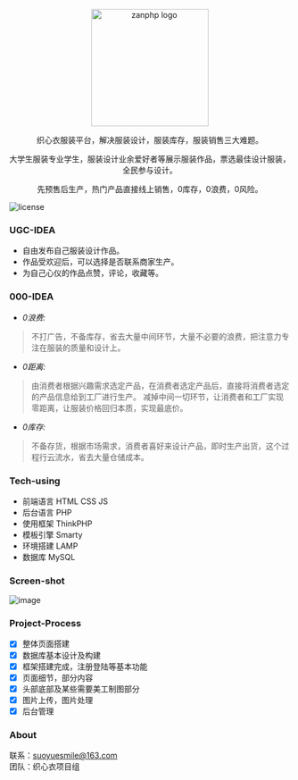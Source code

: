 <p align="center">
    <img src="https://github.com/suoyuesmile/zxyClothPat/raw/master/Show/zxylog.png" alt="zanphp logo" width="210" height="210">
</p>
<p align="center">
织心衣服装平台，解决服装设计，服装库存，服装销售三大难题。
</p>
<p align="center">
大学生服装专业学生，服装设计业余爱好者等展示服装作品，票选最佳设计服装，全民参与设计。
</p>
<p align="center">
先预售后生产，热门产品直接线上销售，0库存，0浪费，0风险。
</p>

![license](https://img.shields.io/badge/license-apache2.4-green.svg)


### UGC-IDEA

- 自由发布自己服装设计作品。
- 作品受欢迎后，可以选择是否联系商家生产。
- 为自己心仪的作品点赞，评论，收藏等。

### 000-IDEA   

- *0浪费:*   
> 不打广告，不备库存，省去大量中间环节，大量不必要的浪费，把注意力专注在服装的质量和设计上。
- *0距离:*   
> 由消费者根据兴趣需求选定产品，在消费者选定产品后，直接将消费者选定的产品信息给到工厂进行生产。
减掉中间一切环节，让消费者和工厂实现零距离，让服装价格回归本质，实现最底价。
- *0库存:*   
> 不备存货，根据市场需求，消费者喜好来设计产品，即时生产出货，这个过程行云流水，省去大量仓储成本。

### Tech-using   

- 前端语言  HTML  CSS  JS
- 后台语言  PHP
- 使用框架  ThinkPHP
- 模板引擎  Smarty
- 环境搭建  LAMP
- 数据库 MySQL

### Screen-shot

![image](https://github.com/suoyuesmile/zxyClothPat/raw/master/Show/show.gif)


### Project-Process

- [x] 整体页面搭建
- [x] 数据库基本设计及构建
- [x] 框架搭建完成，注册登陆等基本功能
- [x] 页面细节，部分内容
- [x] 头部底部及某些需要美工制图部分
- [x] 图片上传，图片处理
- [x] 后台管理

### About

联系：suoyuesmile@163.com   
团队：织心衣项目组   
